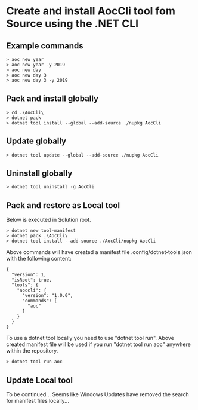 # Create and install AocCli tool fom Source using the .NET CLI

## Example commands
```
> aoc new year
> aoc new year -y 2019
> aoc new day
> aoc new day 3
> aoc new day 3 -y 2019
```

## Pack and install globally
```
> cd .\AocCli\
> dotnet pack
> dotnet tool install --global --add-source ./nupkg AocCli
```

## Update globally
```
> dotnet tool update --global --add-source ./nupkg AocCli
```

## Uninstall globally
```
> dotnet tool uninstall -g AocCli
```


## Pack and restore as Local tool
Below is executed in Solution root.
```
> dotnet new tool-manifest
> dotnet pack .\AocCli\
> dotnet tool install --add-source ./AocCli/nupkg AocCli  
```
Above commands will have created a manifest file .config/dotnet-tools.json with the following content:
```
{
  "version": 1,
  "isRoot": true,
  "tools": {
    "aoccli": {
      "version": "1.0.0",
      "commands": [
        "aoc"
      ]
    }
  }
}
```
To use a dotnet tool locally you need to use "dotnet tool run".
Above created manifest file will be used if you run "dotnet tool run aoc" anywhere within the repository.
```
> dotnet tool run aoc
```

## Update Local tool
To be continued... Seems like Windows Updates have removed the search for manifest files locally...